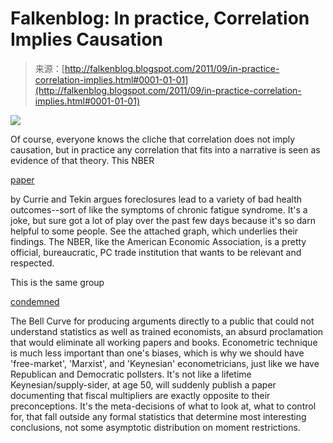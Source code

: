 <!--yml
category: 未分类
date: 2024-05-12 20:46:42
-->

# Falkenblog: In practice, Correlation Implies Causation

> 来源：[http://falkenblog.blogspot.com/2011/09/in-practice-correlation-implies.html#0001-01-01](http://falkenblog.blogspot.com/2011/09/in-practice-correlation-implies.html#0001-01-01)

[![](img/67ef5ed21868fb8643fbb5b8ea4ac054.png)](https://blogger.googleusercontent.com/img/b/R29vZ2xl/AVvXsEj5ytLGnddoOoi27TYchI379nyh0XOKFVAVAULimqmxraqQF6vqULgoZPuPhIUOcQ9cVeEkANFPmcbfO8LBiR5QOGTAPG3Eu7fivM7qOqdy9Jy6iB5o1RAnSe3cvtl-VeduqQOO8Q/s1600/housegraf.jpg)

Of course, everyone knows the cliche that correlation does not imply causation, but in practice any correlation that fits into a narrative is seen as evidence of that theory. This NBER

[paper](http://www.nber.org/papers/w17310)

by Currie and Tekin argues foreclosures lead to a variety of bad health outcomes--sort of like the symptoms of chronic fatigue syndrome. It's a joke, but sure got a lot of play over the past few days because it's so darn helpful to some people. See the attached graph, which underlies their findings. The NBER, like the American Economic Association, is a pretty official, bureaucratic, PC trade institution that wants to be relevant and respected.

This is the same group

[condemned](http://ideas.repec.org/a/aea/jeclit/v33y1995i2p762-776.html)

The Bell Curve for producing arguments directly to a public that could not understand statistics as well as trained economists, an absurd proclamation that would eliminate all working papers and books. Econometric technique is much less important than one's biases, which is why we should have 'free-market', 'Marxist', and 'Keynesian' econometricians, just like we have Republican and Democratic pollsters. It's not like a lifetime Keynesian/supply-sider, at age 50, will suddenly publish a paper documenting that fiscal multipliers are exactly opposite to their preconceptions. It's the meta-decisions of what to look at, what to control for, that fall outside any formal statistics that determine most interesting conclusions, not some asymptotic distribution on moment restrictions.